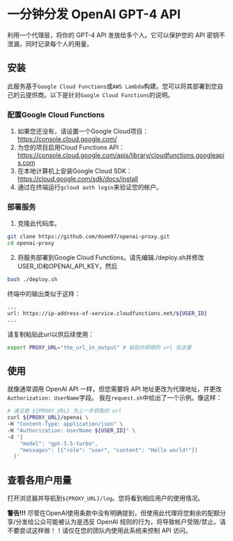 # 一分钟分发 OpenAI GPT-4 API

利用一个代理层，将你的 GPT-4 API 发放给多个人。它可以保护您的 API 密钥不泄漏，同时记录每个人的用量。

## 安装

此服务基于`Google Cloud Functions`或`AWS Lambda`构建。您可以将其部署到您自己的云提供商。以下是针对`Google Cloud Functions`的说明。

### 配置Google Cloud Functions

1. 如果您还没有，请设置一个Google Cloud项目：https://console.cloud.google.com/
2. 为您的项目启用Cloud Functions API：https://console.cloud.google.com/apis/library/cloudfunctions.googleapis.com
3. 在本地计算机上安装Google Cloud SDK：https://cloud.google.com/sdk/docs/install
4. 通过在终端运行`gcloud auth login`来验证您的帐户。

### 部署服务

1. 克隆此代码库。
```bash
git clone https://github.com/doem97/openai-proxy.git
cd openai-proxy
```

2. 将服务部署到Google Cloud Functions。请先编辑./deploy.sh并修改USER_ID和OPENAI_API_KEY，然后
```bash
bash ./deploy.sh
```
终端中的输出类似于这样：
```bash
...
url: https://ip-address-of-service.cloudfunctions.net/${USER_ID}
...
```
请复制粘贴此url以供后续使用：
```bash
export PROXY_URL="the_url_in_output" # 粘贴你获得的 url 在这里
```

## 使用
就像通常调用 OpenAI API 一样，但您需要将 API 地址更改为代理地址，并更改`Authorization: UserName`字段。
我在`request.sh`中给出了一个示例。像这样：
```bash
# 请注意 ${PROXY_URL} 为上一步获取的 url
curl ${PROXY_URL}/openai \
-H "Content-Type: application/json" \
-H "Authorization: UserName ${USER_ID}" \
-d '{
    "model": "gpt-3.5-turbo",
    "messages": [{"role": "user", "content": "Hello world!"}]
  }'
```
## 查看各用户用量
打开浏览器并导航到`${PROXY_URL}/log`。您将看到相应用户的使用情况。

**警告!!!** 尽管在OpenAI使用条款中没有明确提到，但使用此代理将您剩余的配额分享/分发给公众可能被认为是违反 OpenAI 规则的行为，将导致帐户受限/禁止。请不要尝试这样做！！请仅在您的团队内使用此系统来控制 API 访问。
